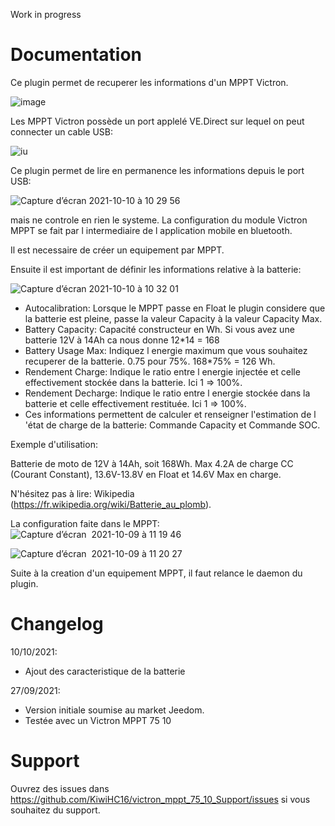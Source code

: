 Work in progress

# Documentation

Ce plugin permet de recuperer les informations d'un MPPT Victron.

![image](https://user-images.githubusercontent.com/8549674/134874152-3f3604e7-d54e-4f51-98df-b5b13bd21c0e.png)

Les MPPT Victron possède un port applelé VE.Direct sur lequel on peut connecter un cable USB:

![iu](https://user-images.githubusercontent.com/8549674/136688462-14dac985-45f7-4b51-94a3-1fc031d51e7b.jpeg)

Ce plugin permet de lire en permanence les informations depuis le port USB:

![Capture d’écran 2021-10-10 à 10 29 56](https://user-images.githubusercontent.com/8549674/136688499-b78631fc-8247-40de-846f-2457bf440ddd.png)

mais ne controle en rien le systeme. La configuration du module Victron MPPT se fait par l intermediaire de l application mobile en bluetooth.

Il est necessaire de créer un equipement par MPPT.

Ensuite il est important de définir les informations relative à la batterie:

![Capture d’écran 2021-10-10 à 10 32 01](https://user-images.githubusercontent.com/8549674/136688548-dcdff6ea-6336-4b9b-bc1f-21a8dcae07e6.png)

* Autocalibration: Lorsque le MPPT passe en Float le plugin considere que la batterie est pleine, passe la valeur Capacity à la valeur Capacity Max.
* Battery Capacity: Capacité constructeur en Wh. Si vous avez une batterie 12V à 14Ah ca nous donne 12*14 = 168
* Battery Usage Max: Indiquez l energie maximum que vous souhaitez recuperer de la batterie. 0.75 pour 75%. 168*75% = 126 Wh.
* Rendement Charge: Indique le ratio entre l energie injectée et celle effectivement stockée dans la batterie. Ici 1 => 100%.
* Rendement Decharge: Indique le ratio entre l energie stockée dans la batterie et celle effectivement restituée. Ici 1 => 100%.
* Ces informations permettent de calculer et renseigner l'estimation de l 'état de charge de la batterie: Commande Capacity et Commande SOC.

Exemple d'utilisation:

Batterie de moto de 12V à 14Ah, soit 168Wh. Max 4.2A de charge CC (Courant Constant), 13.6V-13.8V en Float et 14.6V Max en charge.

N'hésitez pas à lire: Wikipedia (https://fr.wikipedia.org/wiki/Batterie_au_plomb).

La configuration faite dans le MPPT:
![Capture d’écran   2021-10-09 à 11 19 46](https://user-images.githubusercontent.com/8549674/136689051-5cfd121d-3fe4-4fc9-ba60-77a072d97035.jpeg)


![Capture d’écran   2021-10-09 à 11 20 27](https://user-images.githubusercontent.com/8549674/136689053-2e9c1e6c-e8f2-47de-87ee-76bb162bcbe6.jpeg)


Suite à la creation d'un equipement MPPT, il faut relance le daemon du plugin.

# Changelog

10/10/2021:
- Ajout des caracteristique de la batterie

27/09/2021: 
- Version initiale soumise au market Jeedom.
- Testée avec un Victron MPPT 75 10

# Support

Ouvrez des issues dans https://github.com/KiwiHC16/victron_mppt_75_10_Support/issues si vous souhaitez du support.


